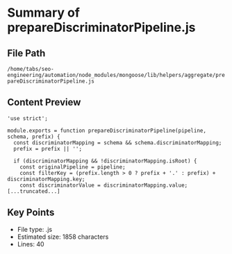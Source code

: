 # Summary of prepareDiscriminatorPipeline.js
  
## File Path
`/home/tabs/seo-engineering/automation/node_modules/mongoose/lib/helpers/aggregate/prepareDiscriminatorPipeline.js`

## Content Preview
```
'use strict';

module.exports = function prepareDiscriminatorPipeline(pipeline, schema, prefix) {
  const discriminatorMapping = schema && schema.discriminatorMapping;
  prefix = prefix || '';

  if (discriminatorMapping && !discriminatorMapping.isRoot) {
    const originalPipeline = pipeline;
    const filterKey = (prefix.length > 0 ? prefix + '.' : prefix) + discriminatorMapping.key;
    const discriminatorValue = discriminatorMapping.value;
[...truncated...]
```

## Key Points
- File type: .js
- Estimated size: 1858 characters
- Lines: 40
